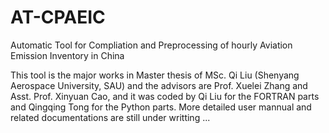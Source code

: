 # AT-CPAEIC
Automatic Tool for  Compliation and Preprocessing of hourly Aviation Emission Inventory in China

This tool is the major works in Master thesis of MSc. Qi Liu (Shenyang Aerospace University, SAU) and the advisors are Prof. Xuelei Zhang and Asst. Prof. Xinyuan Cao, and it was coded by Qi Liu for the FORTRAN parts and Qingqing Tong for the Python parts.
More detailed user mannual  and related documentations are still under writting ...
